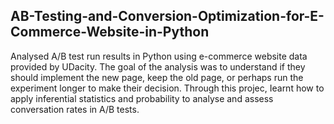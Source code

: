 ## AB-Testing-and-Conversion-Optimization-for-E-Commerce-Website-in-Python

Analysed A/B test run results in Python using e-commerce website data provided by UDacity. The goal of the analysis was to understand if they should implement the new page, keep the old page, or perhaps run the experiment longer to make their decision. Through this projec, Iearnt how to apply inferential statistics and probability to analyse and assess conversation rates in A/B tests.
